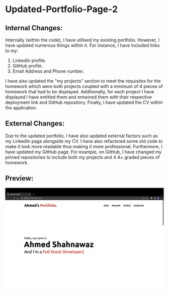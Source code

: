 # Updated-Portfolio-Page-2

## Internal Changes:

Internally (within the code), I have utilised my existing portfolio. However, I have updated numerous things within it. For instance, I have included links to my:

1. LinkedIn profile.
2. GitHub profile.
3. Email Address and Phone number.

I have also updated the "my projects" section to meet the requisites for the homework which were both projects coupled with a minimum of 4 pieces of homework that had to be displayed. Additionally, for each project I have displayed I have entitled them and entwined them with their respective deployment link and GitHub repository. Finally, I have updated the CV within the application.

## External Changes:

Due to the updated portfolio, I have also updated external factors such as my LinkedIn page alongside my CV. I have also refactored some old code to make it look more readable thus making it more professional. Furthermore, I have updated my GitHub page. For example, on GitHub, I have changed my pinned repositories to include both my projects and 4 A+ graded pieces of homework.

## Preview:

<img src="./assets/images/Preview.png" />

